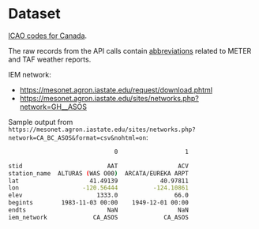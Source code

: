 # Dataset

[ICAO codes for Canada](https://en.wikipedia.org/wiki/List_of_airports_by_ICAO_code:_C).

The raw records from the API calls contain [abbreviations](http://www.moratech.com/aviation/metaf-abbrev.html) related to METER and TAF weather reports. 
 

IEM network:
- https://mesonet.agron.iastate.edu/request/download.phtml
- https://mesonet.agron.iastate.edu/sites/networks.php?network=GH__ASOS


Sample output from `https://mesonet.agron.iastate.edu/sites/networks.php?network=CA_BC_ASOS&format=csv&nohtml=on`:

```bash
                              0                   1

stid                        AAT                 ACV   
station_name  ALTURAS (WAS O00)  ARCATA/EUREKA ARPT   
lat                    41.49139            40.97811   
lon                  -120.56444          -124.10861   
elev                     1333.0                66.0   
begints        1983-11-03 00:00    1949-12-01 00:00   
endts                       NaN                 NaN   
iem_network             CA_ASOS             CA_ASOS   
```
